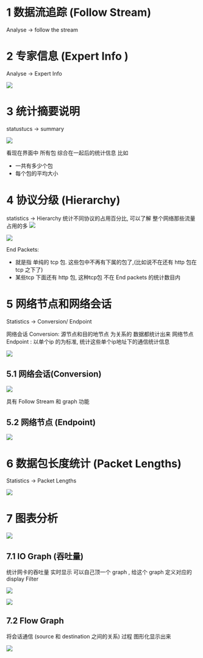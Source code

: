 # 1 数据流追踪 (Follow Stream)

Analyse -> follow the stream 

# 2 专家信息 (Expert Info )
Analyse -> Expert Info 


![](image/Chapter2_专家信息_01.png)


# 3 统计摘要说明

statustucs -> summary 

![](image/Chapter2_统计摘要说明_01.png)

看现在界面中 所有包 综合在一起后的统计信息
比如 
- 一共有多少个包
- 每个包的平均大小


# 4 协议分级 (Hierarchy)

statistics -> Hierarchy 
统计不同协议的占用百分比, 可以了解 整个网络那些流量占用的多
![](image/Chapter2_协议分级统计_01.png)

![](image/Chapter2_协议分级统计_02.png)

End Packets: 
- 就是指 单纯的 tcp 包. 这些包中不再有下属的包了,(比如说不在还有 http 包在 tcp 之下了)
- 某些tcp 下面还有 http 包, 这种tcp包 不在 End packets 的统计数目内


# 5 网络节点和网络会话
Statistics -> Conversion/ Endpoint

网络会话 Conversion: 源节点和目的地节点 为关系的 数据都统计出来
网络节点 Endpoint : 以单个ip 的为标准, 统计这些单个ip地址下的通信统计信息  

![](image/Chapter2_网络节点和网络会话.png)


## 5.1 网络会话(Conversion)

![](image/Chapter2_网络会话_01.png)

具有 Follow Stream 和 graph 功能


## 5.2 网络节点 (Endpoint)

![](image/Chapter2_网络节点_01.png)

# 6 数据包长度统计 (Packet Lengths)
Statistics -> Packet Lengths

![](image/Chapter2_数据包长度.png)


# 7 图表分析 

![](image/Chapter2_图表分析.png)

## 7.1 IO Graph (吞吐量)
统计网卡的吞吐量 实时显示
可以自己顶一个 graph , 给这个 graph 定义对应的 display Filter 

![](image/Chapter2_图表分析_IOGraph_01.png)

![](image/Chapter2_图表分析_IOGraph_02.png)


## 7.2 Flow Graph
将会话通信 (source 和 destination 之间的关系) 过程 图形化显示出来 

![](image/Chapter2_图表分析_FlowGraph.png)
